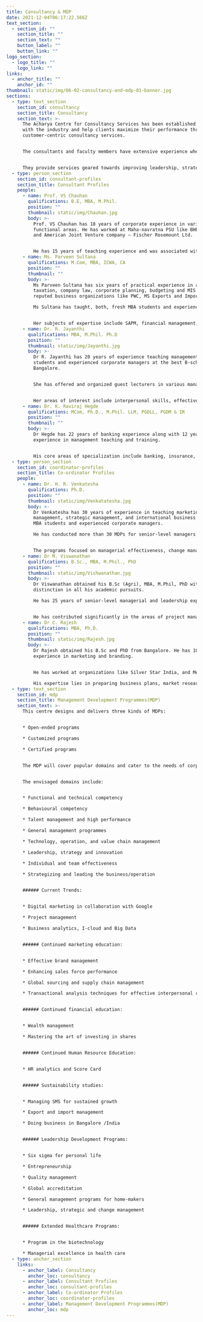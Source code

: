 ```yaml
---
title: Consultancy & MDP
date: 2021-12-04T06:17:22.566Z
text_section:
  - section_id: ""
    section_title: ""
    section_text: ""
    button_label: ""
    button_link: ""
logo_section:
  - logo_title: ""
    logo_link: ""
links:
  - anchor_title: ""
    anchor_id: ""
thumbnail: static/img/06-02-consultancy-and-mdp-01-banner.jpg
sections:
  - type: text_section
    section_id: consultancy
    section_title: Consultancy
    section_text: >-
      The Acharya Centre for Consultancy Services has been established to engage
      with the industry and help clients maximize their performance through
      customer-centric consultancy services. 


      The consultants and faculty members have extensive experience when it comes to offering services in manufacturing, automobile, retail, IT, health care, pharmaceutical, education and other related sectors. 


      They provide services geared towards improving leadership, strategy, and change management. Services offered by the centre extend to the fields of marketing, finance, HR systems, process improvements, banking, insurance & NBFC as well.
  - type: person_section
    section_id: consultant-profiles
    section_title: Consultant Profiles
    people:
      - name: Prof. VS Chauhan
        qualifications: B.E, MBA, M.Phil.
        position: ""
        thumbnail: static/img/Chauhan.jpg
        body: >-
          Prof. VS Chauhan has 18 years of corporate experience in various
          functional areas. He has worked at Maha-navratna PSU like BHEL, L & T,
          and American Joint Venture company – Fischer Rosemount Ltd. 


          He has 15 years of teaching experience and was associated with premier B-Schools like MSRIM, PESIT, IADC, St. Joseph, and ISBM. His areas of interest include soft skill programs, training and development, and technical skill development in the areas of materials and inventory management, supply chain logistics, and general management.
      - name: Ms. Parveen Sultana
        qualifications: M.Com, MBA, ICWA, CA
        position: ""
        thumbnail: ""
        body: >-
          Ms Parveen Sultana has six years of practical experience in auditing,
          taxation, company law, corporate planning, budgeting and MIS in
          reputed business organizations like PWC, MS Exports and Imports.

          Ms Sultana has taught, both, fresh MBA students and experienced employees for six years in reputed B-schools in South India.


          Her subjects of expertise include SAPM, financial management, accounts, costing, finance, taxation and control. She has conducted MDPs and workshops and has consulted in the areas of banking and finance, stock market, financial management, taxation, corporate planning, project management, and financial planning.
      - name: Dr. R. Jayanthi
        qualifications: MBA, M.Phil. Ph.D
        position: ""
        thumbnail: static/img/Jayanthi.jpg
        body: >-
          Dr R. Jayanthi has 20 years of experience teaching management to MBA
          students and experienced corporate managers at the best B-schools in
          Bangalore.


          She has offered and organized guest lecturers in various management related areas and presented 20 papers in national and international conferences. She has also published 10 papers in academic journals.


          Her areas of interest include interpersonal skills, effective leadership skills, talent management, performance management, HR analytics, employee engagement, and team management.
      - name: Dr. K. Raviraj Hegde
        qualifications: MCom, Ph.D., M.Phil. LLM, PGDLL, PGDM & IR
        position: ""
        thumbnail: ""
        body: >-
          Dr Hegde has 22 years of banking experience along with 12 years of
          experience in management teaching and training.


          His core areas of specialization include banking, insurance, mobilizing funds, managerial training, industrial relations, labour law, employee engagement, talent management, and wage administration. 
  - type: person_section
    section_id: coordinator-profiles
    section_title: Co-ordinator Profiles
    people:
      - name: Dr. H. R. Venkatesha
        qualifications: Ph.D.
        position: ""
        thumbnail: static/img/Venkatatesha.jpg
        body: >-
          Dr Venkatesha has 30 years of experience in teaching marketing
          management, strategic management, and international business to both
          MBA students and experienced corporate managers.

          He has conducted more than 30 MDPs for senior-level managers in different sectors of business.


          The programs focused on managerial effectiveness, change management, international business and entrepreneurship.
      - name: Dr M. Viswanathan
        qualifications: B.Sc., MBA, M.Phil., PhD
        position: ""
        thumbnail: static/img/Vishwanathan.jpg
        body: >-
          Dr Viswanathan obtained his B.Sc (Agri), MBA, M.Phil, PhD with
          distinction in all his academic pursuits.

          He has 25 years of senior-level managerial and leadership experience in various industries including agro-based sectors.


          He has contributed significantly in the areas of project management, marketing, and training and development. He has worked at organizations like SPA Agro, Harrisons Malayalam Ltd, Ceylon Tobacco co ltd, and the Economic Division of the Ministry of Agriculture and Fisheries.
      - name: Dr C. Rajesh
        qualifications: MBA, Ph.D.
        position: ""
        thumbnail: static/img/Rajesh.jpg
        body: >-
          Dr Rajesh obtained his B.Sc and PhD from Bangalore. He has 10 years of
          experience in marketing and branding.


          He has worked at organizations like Silver Star India, and Mean Light Co (India).

          His expertise lies in preparing business plans, market research, demand and supply forecasts, brand promotion and sales training.
  - type: text_section
    section_id: mdp
    section_title: Management Development Programmes(MDP)
    section_text: >-
      This centre designs and delivers three kinds of MDPs: 


      * Open-ended programs 

      * Customized programs 

      * Certified programs 


      The MDP will cover popular domains and cater to the needs of corporate executives and other target groups. 


      The envisaged domains include: 


      * Functional and technical competency  

      * Behavioural competency 

      * Talent management and high performance  

      * General management programmes 

      * Technology, operation, and value chain management 

      * Leadership, strategy and innovation 

      * Individual and team effectiveness 

      * Strategizing and leading the business/operation 


      ###### Current Trends: 


      * Digital marketing in collaboration with Google 

      * Project management 

      * Business analytics, I-cloud and Big Data 


      ###### Continued marketing education: 


      * Effective brand management 

      * Enhancing sales force performance 

      * Global sourcing and supply chain management 

      * Transactional analysis techniques for effective interpersonal relationships 


      ###### Continued financial education: 


      * Wealth management 

      * Mastering the art of investing in shares 


      ###### Continued Human Resource Education: 


      * HR analytics and Score Card 


      ###### Sustainability studies: 


      * Managing SMS for sustained growth 

      * Export and import management 

      * Doing business in Bangalore /India 


      ###### Leadership Development Programs: 


      * Six sigma for personal life 

      * Entrepreneurship 

      * Quality management  

      * Global accreditation 

      * General management programs for home-makers 

      * Leadership, strategic and change management  


      ###### Extended Healthcare Programs: 


      * Program in the biotechnology 

      * Managerial excellence in health care
  - type: anchor_section
    links:
      - anchor_label: Consultancy
        anchor_loc: consultancy
      - anchor_label: Consultant Profiles
        anchor_loc: consultant-profiles
      - anchor_label: Co-ordinator Profiles
        anchor_loc: coordinator-profiles
      - anchor_label: Management Development Programmes(MDP)
        anchor_loc: mdp
---
```

